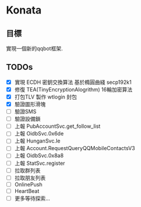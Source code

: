 # Konata

## 目標
 實現一個新的qqbot框架.

## TODOs
 - [x] 實現 ECDH 密鈅交換算法 基於橢圓曲綫 secp192k1
 - [x] 修復 TEA(TinyEncryptionAlogrithm) 16輪加密算法
 - [x] 打包TLV 製作 wtlogin 封包
 - [x] 驗證圖形滑塊
 - [ ] 驗證SMS
 - [ ] 驗證設備鎖
 - [ ] 上報 PubAccountSvc.get_follow_list
 - [ ] 上報 OidbSvc.0x6de
 - [ ] 上報 HunganSvc.Ie
 - [ ] 上報 Account.RequestQueryQQMobileContactsV3
 - [ ] 上報 OidbSvc.0x8a8
 - [ ] 上報 StatSvc.register 
 - [ ] 拉取群列表
 - [ ] 拉取朋友列表
 - [ ] OnlinePush
 - [ ] HeartBeat
 - [ ] 更多等待探索...
